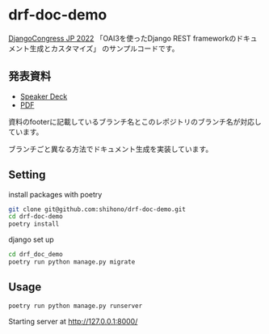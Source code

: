 # drf-doc-demo

[DjangoCongress JP 2022](https://djangocongress.jp/)
「OAI3を使ったDjango REST frameworkのドキュメント生成とカスタマイズ」
のサンプルコードです。

## 発表資料
- [Speaker Deck](https://speakerdeck.com/shihono/djangocongress-jp-2022)
- [PDF](https://shihono.github.io/pdfs/djangocongress_jp_2022_oai3_drf.pdf)

資料のfooterに記載しているブランチ名とこのレポジトリのブランチ名が対応しています。

ブランチごと異なる方法でドキュメント生成を実装しています。

## Setting

install packages with poetry

```bash
git clone git@github.com:shihono/drf-doc-demo.git
cd drf-doc-demo
poetry install
```

django set up

```bash
cd drf_doc_demo
poetry run python manage.py migrate
```

## Usage

```bash
poetry run python manage.py runserver
```

Starting server at http://127.0.0.1:8000/